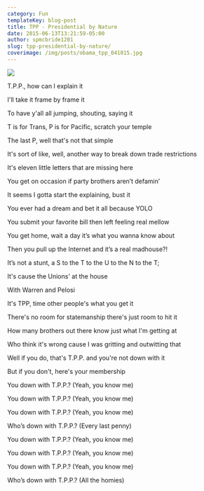 ```yaml
---
category: Fun
templateKey: blog-post
title: TPP - Presidential by Nature
date: 2015-06-13T13:21:59-05:00   
author: spmcbride1201
slug: tpp-presidential-by-nature/
coverimage: /img/posts/obama_tpp_041015.jpg
---
```


![](/img/posts/obama_tpp_041015.jpg)

T.P.P., how can I explain it

I'll take it frame by frame it

To have y'all all jumping, shouting, saying it

T is for Trans, P is for Pacific, scratch your temple

The last P, well that's not that simple

It's sort of like, well, another way to break down trade restrictions

It's eleven little letters that are missing here

You get on occasion if party brothers aren’t defamin’

It seems I gotta start the explaining, bust it

You ever had a dream and bet it all because YOLO

You submit your favorite bill then left feeling real mellow

You get home, wait a day it’s what you wanna know about

Then you pull up the Internet and it’s a real madhouse?!

It’s not a stunt, a S to the T to the U to the N to the T;

It's cause the Unions' at the house

With Warren and Pelosi

It's TPP, time other people's what you get it

There's no room for statemanship there's just room to hit it

How many brothers out there know just what I'm getting at

Who think it's wrong cause I was gritting and outwitting that

Well if you do, that's T.P.P. and you're not down with it

But if you don't, here's your membership

You down with T.P.P.? (Yeah, you know me)

You down with T.P.P.? (Yeah, you know me)

You down with T.P.P.? (Yeah, you know me)

Who’s down with T.P.P.? (Every last penny)

You down with T.P.P.? (Yeah, you know me)

You down with T.P.P.? (Yeah, you know me)

You down with T.P.P.? (Yeah, you know me)

Who’s down with T.P.P.? (All the homies)
